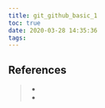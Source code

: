 ```yaml
---
title: git_github_basic_1
toc: true
date: 2020-03-28 14:35:36
tags:
---
```






## References
> - []()
> - []()
